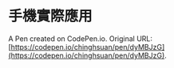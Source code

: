 # 手機實際應用

A Pen created on CodePen.io. Original URL: [https://codepen.io/chinghsuan/pen/dyMBJzG](https://codepen.io/chinghsuan/pen/dyMBJzG).


